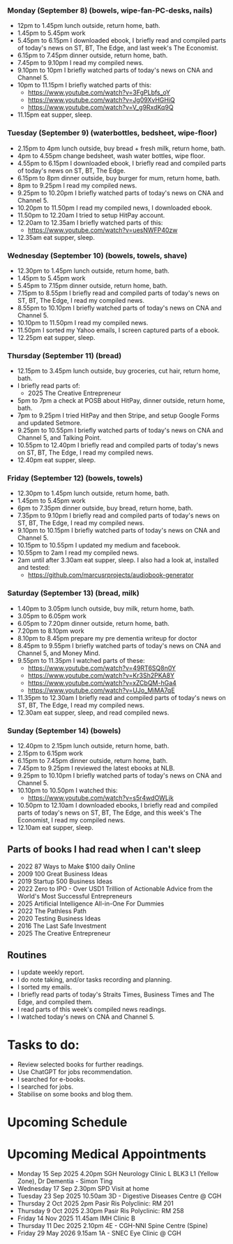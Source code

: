 ### Monday (September 8) (bowels, wipe-fan-PC-desks, nails)
- 12pm to 1.45pm lunch outside, return home, bath.
- 1.45pm to 5.45pm work
- 5.45pm to 6.15pm I downloaded ebook, I briefly read and compiled parts of today's news on ST, BT, The Edge, and last week's The Economist.
- 6.15pm to 7.45pm dinner outside, return home, bath.
- 7.45pm to 9.10pm I read my compiled news.
- 9.10pm to 10pm I briefly watched parts of today's news on CNA and Channel 5.
- 10pm to 11.15pm I briefly watched parts of this:
    - https://www.youtube.com/watch?v=3FgPLbfs_oY
    - https://www.youtube.com/watch?v=Jg09XvHGHiQ
    - https://www.youtube.com/watch?v=V_g9RxdKq9Q
- 11.15pm eat supper, sleep.

### Tuesday (September 9) (waterbottles, bedsheet, wipe-floor)
- 2.15pm to 4pm lunch outside, buy bread + fresh milk, return home, bath.
- 4pm to 4.55pm change bedsheet, wash water bottles, wipe floor.
- 4.55pm to 6.15pm I downloaded ebook, I briefly read and compiled parts of today's news on ST, BT, The Edge.
- 6.15pm to 8pm dinner outside, buy burger for mum, return home, bath.
- 8pm to 9.25pm I read my compiled news.
- 9.25pm to 10.20pm I briefly watched parts of today's news on CNA and Channel 5.
- 10.20pm to 11.50pm I read my compiled news, I downloaded ebook.
- 11.50pm to 12.20am I tried to setup HitPay account.
- 12.20am to 12.35am I briefly watched parts of this:
    - https://www.youtube.com/watch?v=uesNWFP40zw
- 12.35am eat supper, sleep.

### Wednesday (September 10) (bowels, towels, shave)
- 12.30pm to 1.45pm lunch outside, return home, bath.
- 1.45pm to 5.45pm work
- 5.45pm to 7.15pm dinner outside, return home, bath.
- 7.15pm to 8.55pm I briefly read and compiled parts of today's news on ST, BT, The Edge, I read my compiled news.
- 8.55pm to 10.10pm I briefly watched parts of today's news on CNA and Channel 5.
- 10.10pm to 11.50pm I read my compiled news.
- 11.50pm I sorted my Yahoo emails, I screen captured parts of a ebook.
- 12.25pm eat supper, sleep.

### Thursday (September 11) (bread)
- 12.15pm to 3.45pm lunch outside, buy groceries, cut hair, return home, bath.
- I briefly read parts of:
    - 2025 The Creative Entrepreneur 
- 5pm to 7pm a check at POSB about HitPay, dinner outside, return home, bath.
- 7pm to 9.25pm I tried HitPay and then Stripe, and setup Google Forms and updated Setmore.
- 9.25pm to 10.55pm I briefly watched parts of today's news on CNA and Channel 5, and Talking Point.
- 10.55pm to 12.40pm I briefly read and compiled parts of today's news on ST, BT, The Edge, I read my compiled news.
- 12.40pm eat supper, sleep.

### Friday (September 12) (bowels, towels)
- 12.30pm to 1.45pm lunch outside, return home, bath.
- 1.45pm to 5.45pm work
- 6pm to 7.35pm dinner outside, buy bread, return home, bath.
- 7.35pm to 9.10pm I briefly read and compiled parts of today's news on ST, BT, The Edge, I read my compiled news.
- 9.10pm to 10.15pm I briefly watched parts of today's news on CNA and Channel 5.
- 10.15pm to 10.55pm I updated my medium and facebook.
- 10.55pm to 2am I read my compiled news.
- 2am until after 3.30am eat supper, sleep. I also had a look at, installed and tested:
    - https://github.com/marcusrprojects/audiobook-generator

### Saturday (September 13) (bread, milk)
- 1.40pm to 3.05pm lunch outside, buy milk, return home, bath.
- 3.05pm to 6.05pm work
- 6.05pm to 7.20pm dinner outside, return home, bath.
- 7.20pm to 8.10pm work
- 8.10pm to 8.45pm prepare my pre dementia writeup for doctor
- 8.45pm to 9.55pm I briefly watched parts of today's news on CNA and Channel 5, and Money Mind.
- 9.55pm to 11.35pm I watched parts of these:
    - https://www.youtube.com/watch?v=49RT6SQ8n0Y
    - https://www.youtube.com/watch?v=Kr3Sh2PKA8Y
    - https://www.youtube.com/watch?v=xZCbQM-hGa4
    - https://www.youtube.com/watch?v=UJo_MiMA7qE
- 11.35pm to 12.30am I briefly read and compiled parts of today's news on ST, BT, The Edge, I read my compiled news.
- 12.30am eat supper, sleep, and read compiled news.

### Sunday (September 14) (bowels)
- 12.40pm to 2.15pm lunch outside, return home, bath.
- 2.15pm to 6.15pm work
- 6.15pm to 7.45pm dinner outside, return home, bath.
- 7.45pm to 9.25pm I reviewed the latest ebooks at NLB.
- 9.25pm to 10.10pm I briefly watched parts of today's news on CNA and Channel 5.
- 10.10pm to 10.50pm I watched this:
    - https://www.youtube.com/watch?v=s5r4wdOWLjk
- 10.50pm to 12.10am I downloaded ebooks, I briefly read and compiled parts of today's news on ST, BT, The Edge, and this week's The Economist, I read my compiled news.
- 12.10am eat supper, sleep.



## Parts of books I had read when I can't sleep
- 2022 87 Ways to Make $100 daily Online
- 2009 100 Great Business Ideas
- 2019 Startup 500 Business Ideas
- 2022 Zero to IPO - Over USD1 Trillion of Actionable Advice from the World's Most Successful Entrepreneurs
- 2025 Artificial Intelligence All-in-One For Dummies
- 2022 The Pathless Path
- 2020 Testing Business Ideas
- 2016 The Last Safe Investment
- 2025 The Creative Entrepreneur 

## Routines
- I update weekly report.
- I do note taking, and/or tasks recording and planning.
- I sorted my emails.
- I briefly read parts of today's Straits Times, Business Times and The Edge, and compiled them.
- I read parts of this week's compiled news readings.
- I watched today's news on CNA and Channel 5.

# Tasks to do:
- Review selected books for further readings.
- Use ChatGPT for jobs recommendation.
- I searched for e-books.
- I searched for jobs.
- Stabilise on some books and blog them.

# Upcoming Schedule

# Upcoming Medical Appointments
- Monday 15 Sep 2025 4.20pm SGH Neurology Clinic L BLK3 L1 (Yellow Zone), Dr Dementia - Simon Ting
- Wednesday 17 Sep 2.30pm SPD Visit at home
- Tuesday 23 Sep 2025 10.50am 3D - Digestive Diseases Centre @ CGH
- Thursday 2 Oct 2025 2pm Pasir Ris Polyclinic: RM 201
- Thursday 9 Oct 2025 2.30pm Pasir Ris Polyclinic: RM 258
- Friday 14 Nov 2025 11.45am IMH Clinic B
- Thursday 11 Dec 2025 2.10pm 4E - CGH-NNI Spine Centre (Spine)
- Friday 29 May 2026 9.15am 1A - SNEC Eye Clinic @ CGH
